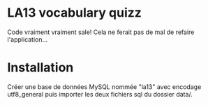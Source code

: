 LA13 vocabulary quizz
=====================

Code vraiment vraiment sale! Cela ne ferait pas de mal de refaire l'application...

Installation
============

Créer une base de données MySQL nommée "la13" avec encodage utf8_general puis importer les deux fichiers sql du dossier data/.

